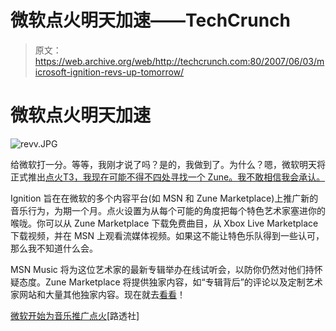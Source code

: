 # 微软点火明天加速——TechCrunch

> 原文：<https://web.archive.org/web/http://techcrunch.com:80/2007/06/03/microsoft-ignition-revs-up-tomorrow/>

# 微软点火明天加速

![revv.JPG](img/8ac72a24d2d43851478e9ad1885d0f21.png)

给微软打一分。等等，我刚才说了吗？是的，我做到了。为什么？嗯，微软明天将正式推出[点火T3，我现在可能不得不四处寻找一个 Zune。我不敢相信我会承认。](https://web.archive.org/web/20201031111525/https://crunchbase.com/organization/ignition)

Ignition 旨在在微软的多个内容平台(如 MSN 和 Zune Marketplace)上推广新的音乐行为，为期一个月。点火设置为从每个可能的角度把每个特色艺术家塞进你的喉咙。你可以从 Zune Marketplace 下载免费曲目，从 Xbox Live Marketplace 下载视频，并在 MSN 上观看流媒体视频。如果这不能让特色乐队得到一些认可，那么我不知道什么会。

MSN Music 将为这位艺术家的最新专辑举办在线试听会，以防你仍然对他们持怀疑态度。Zune Marketplace 将提供独家内容，如“专辑背后”的评论以及定制艺术家网站和大量其他独家内容。现在就去[看看](https://web.archive.org/web/20201031111525/http://www.zune.net:80/en-us/artists/m/maximopark/default.htm)！

[微软开始为音乐推广点火](https://web.archive.org/web/20201031111525/http://www.reuters.com/article/technologyNews/idUSN0135003720070602?feedType=RSS)[路透社]
